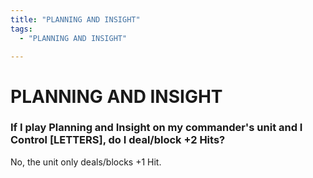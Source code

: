 ```yaml
---
title: "PLANNING AND INSIGHT"
tags:
  - "PLANNING AND INSIGHT"

---
```


# PLANNING AND INSIGHT

###  If I play Planning and Insight on my commander's unit and I Control [LETTERS], do I deal/block +2 Hits?

No, the unit only deals/blocks +1 Hit.

